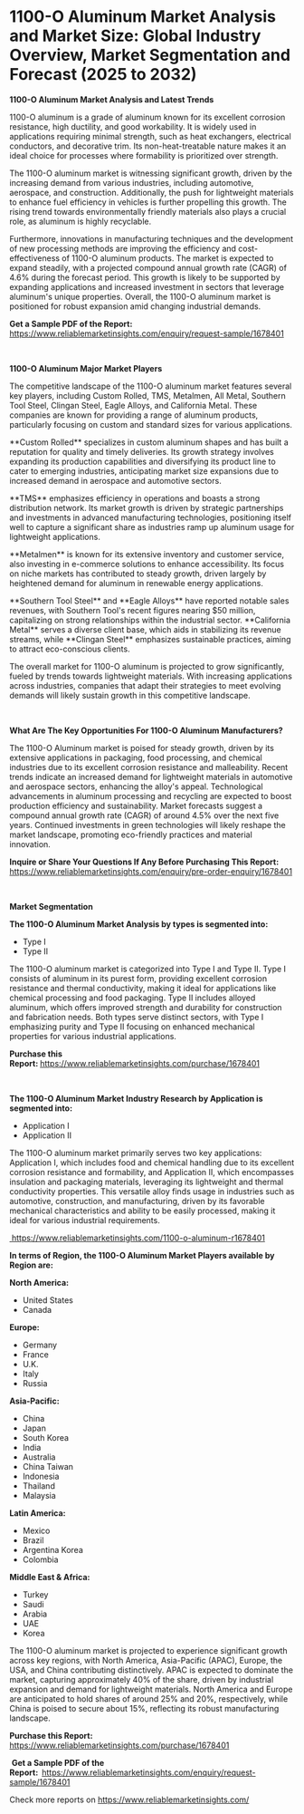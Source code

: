 <p><h1>1100-O Aluminum Market Analysis and Market Size: Global Industry Overview, Market Segmentation and Forecast (2025 to 2032)</h1></p><p><strong>1100-O Aluminum Market Analysis and Latest Trends</strong></p>
<p><p>1100-O aluminum is a grade of aluminum known for its excellent corrosion resistance, high ductility, and good workability. It is widely used in applications requiring minimal strength, such as heat exchangers, electrical conductors, and decorative trim. Its non-heat-treatable nature makes it an ideal choice for processes where formability is prioritized over strength.</p><p>The 1100-O aluminum market is witnessing significant growth, driven by the increasing demand from various industries, including automotive, aerospace, and construction. Additionally, the push for lightweight materials to enhance fuel efficiency in vehicles is further propelling this growth. The rising trend towards environmentally friendly materials also plays a crucial role, as aluminum is highly recyclable.</p><p>Furthermore, innovations in manufacturing techniques and the development of new processing methods are improving the efficiency and cost-effectiveness of 1100-O aluminum products. The market is expected to expand steadily, with a projected compound annual growth rate (CAGR) of 4.6% during the forecast period. This growth is likely to be supported by expanding applications and increased investment in sectors that leverage aluminum's unique properties. Overall, the 1100-O aluminum market is positioned for robust expansion amid changing industrial demands.</p></p>
<p><strong>Get a Sample PDF of the Report:&nbsp;</strong> <a href="https://www.reliablemarketinsights.com/enquiry/request-sample/1678401?utm_campaign=2197&utm_medium=2&utm_source=Github&utm_content=ia&utm_term=24032025&utm_id=1100-o-aluminum">https://www.reliablemarketinsights.com/enquiry/request-sample/1678401</a></p>
<p>&nbsp;</p>
<p><strong>1100-O Aluminum Major Market Players</strong></p>
<p><p>The competitive landscape of the 1100-O aluminum market features several key players, including Custom Rolled, TMS, Metalmen, All Metal, Southern Tool Steel, Clingan Steel, Eagle Alloys, and California Metal. These companies are known for providing a range of aluminum products, particularly focusing on custom and standard sizes for various applications.</p><p>**Custom Rolled** specializes in custom aluminum shapes and has built a reputation for quality and timely deliveries. Its growth strategy involves expanding its production capabilities and diversifying its product line to cater to emerging industries, anticipating market size expansions due to increased demand in aerospace and automotive sectors.</p><p>**TMS** emphasizes efficiency in operations and boasts a strong distribution network. Its market growth is driven by strategic partnerships and investments in advanced manufacturing technologies, positioning itself well to capture a significant share as industries ramp up aluminum usage for lightweight applications.</p><p>**Metalmen** is known for its extensive inventory and customer service, also investing in e-commerce solutions to enhance accessibility. Its focus on niche markets has contributed to steady growth, driven largely by heightened demand for aluminum in renewable energy applications.</p><p>**Southern Tool Steel** and **Eagle Alloys** have reported notable sales revenues, with Southern Tool's recent figures nearing $50 million, capitalizing on strong relationships within the industrial sector. **California Metal** serves a diverse client base, which aids in stabilizing its revenue streams, while **Clingan Steel** emphasizes sustainable practices, aiming to attract eco-conscious clients.</p><p>The overall market for 1100-O aluminum is projected to grow significantly, fueled by trends towards lightweight materials. With increasing applications across industries, companies that adapt their strategies to meet evolving demands will likely sustain growth in this competitive landscape.</p></p>
<p>&nbsp;</p>
<p><strong>What Are The Key Opportunities For 1100-O Aluminum Manufacturers?</strong></p>
<p><p>The 1100-O Aluminum market is poised for steady growth, driven by its extensive applications in packaging, food processing, and chemical industries due to its excellent corrosion resistance and malleability. Recent trends indicate an increased demand for lightweight materials in automotive and aerospace sectors, enhancing the alloy's appeal. Technological advancements in aluminum processing and recycling are expected to boost production efficiency and sustainability. Market forecasts suggest a compound annual growth rate (CAGR) of around 4.5% over the next five years. Continued investments in green technologies will likely reshape the market landscape, promoting eco-friendly practices and material innovation.</p></p>
<p><strong>Inquire or Share Your Questions If Any Before Purchasing This Report:</strong> <a href="https://www.reliablemarketinsights.com/enquiry/pre-order-enquiry/1678401?utm_campaign=2197&utm_medium=2&utm_source=Github&utm_content=ia&utm_term=24032025&utm_id=1100-o-aluminum">https://www.reliablemarketinsights.com/enquiry/pre-order-enquiry/1678401</a></p>
<p>&nbsp;</p>
<p><strong>Market Segmentation</strong></p>
<p><strong>The 1100-O Aluminum Market Analysis by types is segmented into:</strong></p>
<p><ul><li>Type I</li><li>Type II</li></ul></p>
<p><p>The 1100-O aluminum market is categorized into Type I and Type II. Type I consists of aluminum in its purest form, providing excellent corrosion resistance and thermal conductivity, making it ideal for applications like chemical processing and food packaging. Type II includes alloyed aluminum, which offers improved strength and durability for construction and fabrication needs. Both types serve distinct sectors, with Type I emphasizing purity and Type II focusing on enhanced mechanical properties for various industrial applications.</p></p>
<p><strong>Purchase this Report:&nbsp;</strong><a href="https://www.reliablemarketinsights.com/purchase/1678401?utm_campaign=2197&utm_medium=2&utm_source=Github&utm_content=ia&utm_term=24032025&utm_id=1100-o-aluminum">https://www.reliablemarketinsights.com/purchase/1678401</a></p>
<p>&nbsp;</p>
<p><strong>The 1100-O Aluminum Market Industry Research by Application is segmented into:</strong></p>
<p><ul><li>Application I</li><li>Application II</li></ul></p>
<p><p>The 1100-O aluminum market primarily serves two key applications: Application I, which includes food and chemical handling due to its excellent corrosion resistance and formability, and Application II, which encompasses insulation and packaging materials, leveraging its lightweight and thermal conductivity properties. This versatile alloy finds usage in industries such as automotive, construction, and manufacturing, driven by its favorable mechanical characteristics and ability to be easily processed, making it ideal for various industrial requirements.</p></p>
<p><a href="https://www.reliablemarketinsights.com/1100-o-aluminum-r1678401?utm_campaign=2197&utm_medium=2&utm_source=Github&utm_content=ia&utm_term=24032025&utm_id=1100-o-aluminum">&nbsp;https://www.reliablemarketinsights.com/1100-o-aluminum-r1678401</a></p>
<p><strong>In terms of Region, the 1100-O Aluminum Market Players available by Region are:</strong></p>
<p>
    <p> <strong> North America: </strong>
        <ul>
            <li>United States</li>
            <li>Canada</li>
        </ul>
        </p> 
    <p> <strong> Europe: </strong>
        <ul>
            <li>Germany</li>
            <li>France</li>
            <li>U.K.</li>
            <li>Italy</li>
            <li>Russia</li>
        </ul>
        </p> 
    <p> <strong> Asia-Pacific: </strong>
        <ul>
            <li>China</li>
            <li>Japan</li>
            <li>South Korea</li>
            <li>India</li>
            <li>Australia</li>
            <li>China Taiwan</li>
            <li>Indonesia</li>
            <li>Thailand</li>
            <li>Malaysia</li>
        </ul>
        </p> 
    <p> <strong> Latin America: </strong>
        <ul>
            <li>Mexico</li>
            <li>Brazil</li>
            <li>Argentina Korea</li>
            <li>Colombia</li>
        </ul>
        </p> 
    <p> <strong> Middle East & Africa: </strong>
        <ul>
            <li>Turkey</li>
            <li>Saudi</li>
            <li>Arabia</li>
            <li>UAE</li>
            <li>Korea</li>
        </ul>
    </p>
    </p>
<p><p>The 1100-O aluminum market is projected to experience significant growth across key regions, with North America, Asia-Pacific (APAC), Europe, the USA, and China contributing distinctively. APAC is expected to dominate the market, capturing approximately 40% of the share, driven by industrial expansion and demand for lightweight materials. North America and Europe are anticipated to hold shares of around 25% and 20%, respectively, while China is poised to secure about 15%, reflecting its robust manufacturing landscape.</p></p>
<p><strong>Purchase this Report: </strong><a href="https://www.reliablemarketinsights.com/purchase/1678401?utm_campaign=2197&utm_medium=2&utm_source=Github&utm_content=ia&utm_term=24032025&utm_id=1100-o-aluminum">https://www.reliablemarketinsights.com/purchase/1678401</a></p>
<p>&nbsp;<strong>Get a Sample PDF of the Report:&nbsp;&nbsp;</strong><a href="https://www.reliablemarketinsights.com/enquiry/request-sample/1678401?utm_campaign=2197&utm_medium=2&utm_source=Github&utm_content=ia&utm_term=24032025&utm_id=1100-o-aluminum">https://www.reliablemarketinsights.com/enquiry/request-sample/1678401</a></p>
<p><strong></strong></p>
<p>Check more reports on <a href="https://www.reliablemarketinsights.com/?utm_campaign=2197&utm_medium=2&utm_source=Github&utm_content=ia&utm_term=24032025&utm_id=1100-o-aluminum">https://www.reliablemarketinsights.com/</a></p>